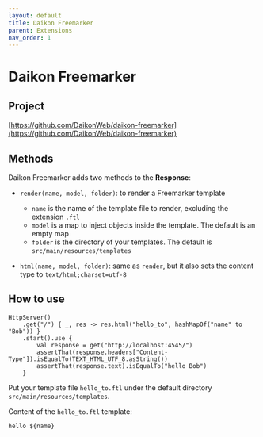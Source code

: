 ```yaml
---
layout: default
title: Daikon Freemarker
parent: Extensions
nav_order: 1
---
```


# Daikon Freemarker

## Project
[https://github.com/DaikonWeb/daikon-freemarker](https://github.com/DaikonWeb/daikon-freemarker)

## Methods
Daikon Freemarker adds two methods to the **Response**:
* `render(name, model, folder)`: to render a Freemarker template
  * `name` is the name of the template file to render, excluding the extension `.ftl`
  * `model` is a map to inject objects inside the template. The default is an empty map
  * `folder` is the directory of your templates. The default is `src/main/resources/templates`

* `html(name, model, folder)`: same as `render`, but it also sets the content type to `text/html;charset=utf-8`

## How to use
```
HttpServer()
    .get("/") { _, res -> res.html("hello_to", hashMapOf("name" to "Bob")) }
    .start().use {
        val response = get("http://localhost:4545/")
        assertThat(response.headers["Content-Type"]).isEqualTo(TEXT_HTML_UTF_8.asString())
        assertThat(response.text).isEqualTo("hello Bob")
    }
```

Put your template file `hello_to.ftl` under the default directory `src/main/resources/templates`.

Content of the `hello_to.ftl` template:
```
hello ${name}
```
